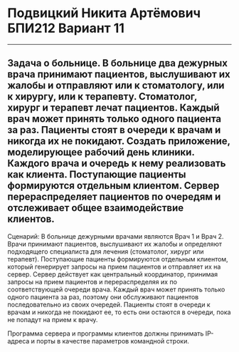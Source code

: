 # Подвицкий Никита Артёмович БПИ212 Вариант 11
--------------------------------------------------------------------
Задача о больнице. В больнице два дежурных врача принимают
пациентов, выслушивают их жалобы и отправляют или к стоматологу, или к хирургу, или к терапевту. Стоматолог, хирург и терапевт лечат пациентов. Каждый врач может принять только одного
пациента за раз. Пациенты стоят в очереди к врачам и никогда
их не покидают. Создать приложение, моделирующее рабочий день клиники. Каждого врача и очередь к нему реализовать
как клиента. Поступающие пациенты формируются отдельным
клиентом. Сервер перераспределяет пациентов по очередям и отслеживает общее взаимодействие клиентов.
--------------------------------------------------------------------

Сценарий:
В больнице дежурными врачами являются Врач 1 и Врач 2.
Врачи принимают пациентов, выслушивают их жалобы и определяют подходящего специалиста для лечения (стоматолог, хирург или терапевт).
Поступающие пациенты формируются отдельным клиентом, который генерирует запросы на прием пациентов и отправляет их на сервер.
Сервер действует как центральный координатор, принимая запросы на прием пациентов и перераспределяя их по соответствующей очереди врача.
Каждый врач может принять только одного пациента за раз, поэтому они обслуживают пациентов последовательно из своих очередей.
Пациенты стоят в очереди к врачам и никогда не покидают ее, то есть они остаются в очереди, пока не попадут на прием к врачу.

Программа сервера и программы клиентов должны принимать IP-адреса и порты в качестве параметров командной строки.
